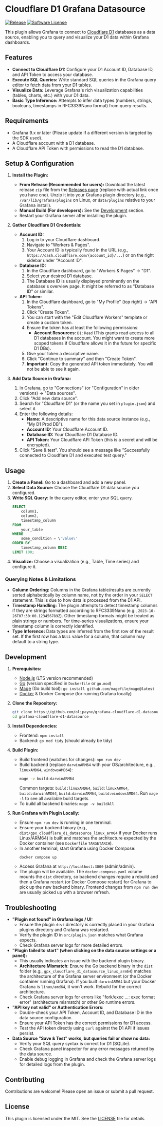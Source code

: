 # Cloudflare D1 Grafana Datasource

[![Release](https://img.shields.io/github/v/release/olipayne/grafana-cloudflare-d1-datasource?style=flat-square)](https://github.com/olipayne/grafana-cloudflare-d1-datasource/releases/latest)
[![Software License](https://img.shields.io/badge/license-Apache2-brightgreen.svg?style=flat-square)](LICENSE)

<!-- Add other badges as appropriate: build status, etc. -->

This plugin allows Grafana to connect to [Cloudflare D1](https://developers.cloudflare.com/d1/) databases as a data source, enabling you to query and visualize your D1 data within Grafana dashboards.

## Features

- **Connect to Cloudflare D1:** Configure your D1 Account ID, Database ID, and API Token to access your database.
- **Execute SQL Queries:** Write standard SQL queries in the Grafana query editor to fetch data from your D1 tables.
- **Visualize Data:** Leverage Grafana\'s rich visualization capabilities (tables, charts, etc.) with your D1 data.
- **Basic Type Inference:** Attempts to infer data types (numbers, strings, booleans, timestamps in RFC3339Nano format) from query results.

## Requirements

- Grafana 9.x or later (Please update if a different version is targeted by the SDK used).
- A Cloudflare account with a D1 database.
- A Cloudflare API Token with permissions to read the D1 database.

## Setup & Configuration

1.  **Install the Plugin:**

    - **From Release (Recommended for users):** Download the latest release `zip` file from the [Releases page](https://github.com/olipayne/grafana-cloudflare-d1-datasource/releases) (replace with actual link once you have one). Unzip it into your Grafana plugin directory (e.g., `/var/lib/grafana/plugins` on Linux, or `data/plugins` relative to your Grafana install).
    - **Manual Build (For developers):** See the [Development](#development) section.
    - Restart your Grafana server after installing the plugin.

2.  **Gather Cloudflare D1 Credentials:**

    - **Account ID:**
      1.  Log in to your Cloudflare dashboard.
      2.  Navigate to "Workers & Pages".
      3.  Your Account ID is typically found in the URL (e.g., `https://dash.cloudflare.com/{account_id}/...`) or on the right sidebar under "Account ID".
      <!-- TODO: User to verify and add more precise instructions or link to CF docs -->
    - **Database ID:**
      1.  In the Cloudflare dashboard, go to "Workers & Pages" -> "D1".
      2.  Select your desired D1 database.
      3.  The Database ID is usually displayed prominently on the database\'s overview page. It might be referred to as "Database ID" or similar.
      <!-- TODO: User to verify and add more precise instructions or link to CF docs -->
    - **API Token:**
      1.  In the Cloudflare dashboard, go to "My Profile" (top right) -> "API Tokens".
      2.  Click "Create Token".
      3.  You can start with the "Edit Cloudflare Workers" template or create a custom token.
      4.  Ensure the token has at least the following permissions:
          - **Account Resources:** `D1`: `Read` (This grants read access to all D1 databases in the account. You might want to create more scoped tokens if Cloudflare allows it in the future for specific D1 DBs).
          <!-- TODO: User to verify exact minimum permissions. CF docs on D1 API auth would be helpful. -->
      5.  Give your token a descriptive name.
      6.  Click "Continue to summary" and then "Create Token".
      7.  **Important:** Copy the generated API token immediately. You will not be able to see it again.

3.  **Add Data Source in Grafana:**
    1.  In Grafana, go to "Connections" (or "Configuration" in older versions) -> "Data sources".
    2.  Click "Add new data source".
    3.  Search for "Cloudflare D1" (or the name you set in `plugin.json`) and select it.
    4.  Enter the following details:
        - **Name:** A descriptive name for this data source instance (e.g., "My D1 Prod DB").
        - **Account ID:** Your Cloudflare Account ID.
        - **Database ID:** Your Cloudflare D1 Database ID.
        - **API Token:** Your Cloudflare API Token (this is a secret and will be encrypted).
    5.  Click "Save & test". You should see a message like "Successfully connected to Cloudflare D1 and executed test query."

## Usage

1.  **Create a Panel:** Go to a dashboard and add a new panel.
2.  **Select Data Source:** Choose the Cloudflare D1 data source you configured.
3.  **Write SQL Query:** In the query editor, enter your SQL query.
    ```sql
    SELECT
        column1,
        column2,
        timestamp_column
    FROM
        your_table
    WHERE
        some_condition = \'value\'
    ORDER BY
        timestamp_column DESC
    LIMIT 100;
    ```
4.  **Visualize:** Choose a visualization (e.g., Table, Time series) and configure it.

### Querying Notes & Limitations

- **Column Ordering:** Columns in the Grafana table/results are currently sorted alphabetically by column name, not by the order in your `SELECT` statement. This is due to how data is processed from the D1 API.
- **Timestamp Handling:** The plugin attempts to detect timestamp columns if they are strings formatted according to RFC3339Nano (e.g., `2023-10-26T07:30:00.123456789Z`). Other timestamp formats might be treated as plain strings or numbers. For time-series visualizations, ensure your timestamp column is correctly identified.
- **Type Inference:** Data types are inferred from the first row of the result set. If the first row has a `NULL` value for a column, that column may default to a string type.

## Development

1.  **Prerequisites:**

    - [Node.js](https://nodejs.org/) (LTS version recommended)
    - [Go](https://golang.org/doc/install) (version specified in `Dockerfile` or `go.mod`)
    - [Mage](https://magefile.org/) (Go build tool): `go install github.com/magefile/mage@latest`
    - [Docker](https://www.docker.com/) & Docker Compose (for running Grafana locally)

2.  **Clone the Repository:**

    ```bash
    git clone https://github.com/olipayne/grafana-cloudflare-d1-datasource.git
    cd grafana-cloudflare-d1-datasource
    ```

3.  **Install Dependencies:**

    - Frontend: `npm install`
    - Backend: `go mod tidy` (should already be tidy)

4.  **Build Plugin:**

    - Build frontend (watches for changes): `npm run dev`
    - Build backend (replace `darwinARM64` with your OS/architecture, e.g., `linuxAMD64`, `windowsAMD64`):
      ```bash
      mage -v build:darwinARM64
      ```
      Common targets: `build:linuxAMD64`, `build:linuxARM64`, `build:darwinAMD64`, `build:darwinARM64`, `build:windowsAMD64`.
      Run `mage -l` to see all available build targets.
    - To build all backend binaries: `mage -v buildAll`

5.  **Run Grafana with Plugin Locally:**
    - Ensure `npm run dev` is running in one terminal.
    - Ensure your backend binary (e.g., `dist/gpx_cloudflare_d1_datasource_linux_arm64` if your Docker runs Linux/ARM64) is built and matches the architecture expected by the Docker container (see `Dockerfile` `TARGETARCH`).
    - In another terminal, start Grafana using Docker Compose:
      ```bash
      docker compose up
      ```
    - Access Grafana at `http://localhost:3000` (admin/admin).
    - The plugin will be available. The `docker-compose.yaml` volume mounts the `dist` directory, so backend changes require a rebuild and then a Grafana restart (or Docker Compose restart) for Grafana to pick up the new backend binary. Frontend changes from `npm run dev` are usually picked up with a browser refresh.

## Troubleshooting

- **"Plugin not found" in Grafana logs / UI:**
  - Ensure the plugin `dist` directory is correctly placed in your Grafana plugins directory and Grafana was restarted.
  - Verify the plugin ID in `src/plugin.json` matches what Grafana expects.
  - Check Grafana server logs for more detailed errors.
- **"Plugin failed to start" (when clicking on the data source settings or a panel):**
  - This usually indicates an issue with the backend plugin binary.
  - **Architecture Mismatch:** Ensure the Go backend binary in the `dist` folder (e.g., `gpx_cloudflare_d1_datasource_linux_arm64`) matches the architecture of the Grafana server environment (or the Docker container running Grafana). If you built `darwinARM64` but your Docker Grafana is `linux/amd64`, it won\'t work. Rebuild for the correct architecture.
  - Check Grafana server logs for errors like "fork/exec ...: exec format error" (architecture mismatch) or other Go runtime errors.
- **"API key not valid" or Authentication Errors:**
  - Double-check your API Token, Account ID, and Database ID in the data source configuration.
  - Ensure your API Token has the correct permissions for D1 access.
  - Test the API token directly using `curl` against the D1 API if issues persist.
- **Data Source "Save & Test" works, but queries fail or show no data:**
  - Verify your SQL query syntax is correct for D1 (SQLite).
  - Check Grafana panel inspector for any error messages returned by the data source.
  - Enable debug logging in Grafana and check the Grafana server logs for detailed logs from the plugin.

## Contributing

Contributions are welcome! Please open an issue or submit a pull request.

## License

This plugin is licensed under the MIT. See the [LICENSE](./LICENSE) file for details.

<!-- Optional:
## Acknowledgements
* ...
-->

